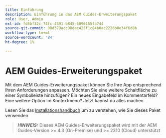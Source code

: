 ```yaml
---
title: Einführung
description: Einführung in das AEM Guides-Erweiterungspaket
role: User, Admin
exl-id: fd5bf32c-74fc-4391-b845-6096155fa744
source-git-commit: 08d379acc98dac425f1c84b0ac2226b0e34f6d8b
workflow-type: tm+mt
source-wordcount: '84'
ht-degree: 1%

---
```


# AEM Guides-Erweiterungspaket

Mit dem AEM Guides-Erweiterungspaket können Sie Ihre App entsprechend Ihren Anforderungen anpassen. Möchten Sie eine weitere Schaltfläche zu einer Symbolleiste hinzufügen? Ein neues Eingabefeld im Kommentarfeld? Eine weitere Option im Kontextmenü? Jetzt kannst du alles machen.

Lesen Sie das [Installationshandbuch](./integrating-customisations.md) um zu verstehen, wie Sie dieses Paket verwenden

> **_HINWEIS:_** Dieses AEM Guides-Erweiterungspaket wird mit der AEM Guides-Version >= 4.3 (On-Premise) und >= 2310 (Cloud) unterstützt

